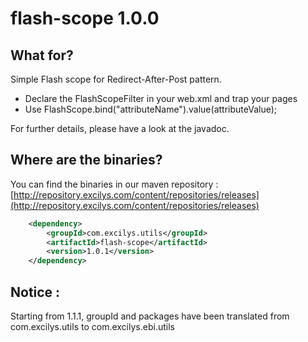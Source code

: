 # flash-scope 1.0.0

## What for?

Simple Flash scope for Redirect-After-Post pattern.

* Declare the FlashScopeFilter in your web.xml and trap your pages
* Use FlashScope.bind("attributeName").value(attributeValue);

For further details, please have a look at the javadoc.

## Where are the binaries?

You can find the binaries in our maven repository :
[http://repository.excilys.com/content/repositories/releases](http://repository.excilys.com/content/repositories/releases)

``` xml
	<dependency>
		<groupId>com.excilys.utils</groupId>
		<artifactId>flash-scope</artifactId>
		<version>1.0.1</version>
	</dependency>
```

## Notice :
Starting from 1.1.1, groupId and packages have been translated from com.excilys.utils to com.excilys.ebi.utils
